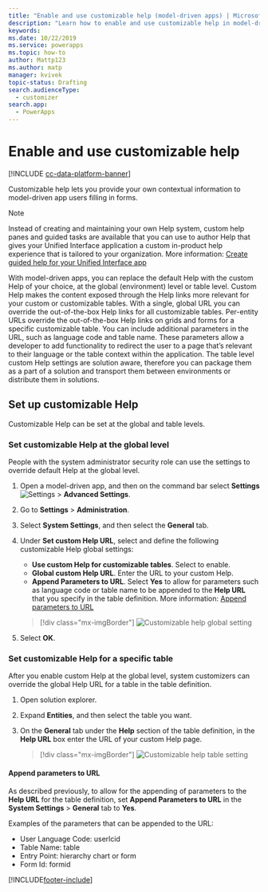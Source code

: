 ```yaml
---
title: "Enable and use customizable help (model-driven apps) | MicrosoftDocs"
description: "Learn how to enable and use customizable help in model-driven apps"
keywords: 
ms.date: 10/22/2019
ms.service: powerapps
ms.topic: how-to
author: Mattp123
ms.author: matp
manager: kvivek
topic-status: Drafting
search.audienceType: 
  - customizer
search.app: 
  - PowerApps
---
```


# Enable and use customizable help

[!INCLUDE [cc-data-platform-banner](../../includes/cc-data-platform-banner.md)]

Customizable help lets you provide your own contextual information to model-driven app users filling in forms. 

> [!NOTE]
> Instead of creating and maintaining your own Help system, custom help panes and guided tasks are available that you can use to author Help that gives your Unified Interface application a custom in-product help experience that is tailored to your organization. More information: [Create guided help for your Unified Interface app](../data-platform/create-custom-help-pages.md)

With model-driven apps, you can replace the default Help with the custom Help of your choice, at the global (environment) level or table level. Custom Help makes the content exposed through the Help links more relevant for your custom or customizable tables. With a single, global URL you can override the out-of-the-box Help links for all customizable tables. Per-entity URLs override the out-of-the-box Help links on grids and forms for a specific customizable table. You can include additional parameters in the URL, such as language code and table name. These parameters allow a developer to add functionality to redirect the user to a page that’s relevant to their language or the table context within the application. The table level custom Help settings are solution aware, therefore you can package them as a part of a solution and transport them between environments or distribute them in solutions. 

## Set up customizable Help
Customizable Help can be set at the global and table levels. 

### Set customizable Help at the global level
People with the system administrator security role can use the settings to override default Help at the global level. 
1. Open a model-driven app, and then on the command bar select **Settings** ![Settings](../model-driven-apps/media/powerapps-gear.png) > **Advanced  Settings**.
2. Go to **Settings** > **Administration**.
3. Select **System Settings**, and then select the **General** tab. 
4. Under **Set custom Help URL**, select and define the following customizable Help global settings: 
     - **Use custom Help for customizable tables**. Select to enable.  
     - **Global custom Help URL**. Enter the URL to your custom Help. 
     - **Append Parameters to URL**. Select **Yes** to allow for parameters such as language code or table name to be appended to the **Help URL** that you specify in the table definition. More information: [Append parameters to URL](#append-parameters-to-url)  

    > [!div class="mx-imgBorder"] 
    > ![Customizable help global setting](media/customizable-help-global-setting.png)

5. Select **OK**.

### Set customizable Help for a specific table
After you enable custom Help at the global level, system customizers can override the global Help URL for a table in the table definition. 

1. Open solution explorer.
2. Expand **Entities**, and then select the table you want. 
3. On the **General** tab under the **Help** section of the table definition, in the **Help URL** box enter the URL of your custom Help page. 

    > [!div class="mx-imgBorder"] 
    > ![Customizable help table setting](media/customizable-help-entity-setting.png)

#### Append parameters to URL
As described previously, to allow for the appending of parameters to the **Help URL** for the table definition, set **Append Parameters to URL** in the **System Settings** > **General** tab to **Yes**. 

Examples of the parameters that can be appended to the URL:

- User Language Code: userlcid
- Table Name: table
- Entry Point: hierarchy chart or form
- Form Id: formid



[!INCLUDE[footer-include](../../includes/footer-banner.md)]